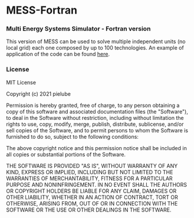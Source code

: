 # MESS-Fortran
### Multi Energy Systems Simulator - Fortran version

This version of MESS can be used to solve multiple independent units (no local grid) each one composed by up to 100 technologies.
An example of application of the code can be found [here](https://doi.org/10.1051/e3sconf/202019701006).


### License
MIT License

Copyright (c) 2021 pielube

Permission is hereby granted, free of charge, to any person obtaining a copy
of this software and associated documentation files (the "Software"), to deal
in the Software without restriction, including without limitation the rights
to use, copy, modify, merge, publish, distribute, sublicense, and/or sell
copies of the Software, and to permit persons to whom the Software is
furnished to do so, subject to the following conditions:

The above copyright notice and this permission notice shall be included in all
copies or substantial portions of the Software.

THE SOFTWARE IS PROVIDED "AS IS", WITHOUT WARRANTY OF ANY KIND, EXPRESS OR
IMPLIED, INCLUDING BUT NOT LIMITED TO THE WARRANTIES OF MERCHANTABILITY,
FITNESS FOR A PARTICULAR PURPOSE AND NONINFRINGEMENT. IN NO EVENT SHALL THE
AUTHORS OR COPYRIGHT HOLDERS BE LIABLE FOR ANY CLAIM, DAMAGES OR OTHER
LIABILITY, WHETHER IN AN ACTION OF CONTRACT, TORT OR OTHERWISE, ARISING FROM,
OUT OF OR IN CONNECTION WITH THE SOFTWARE OR THE USE OR OTHER DEALINGS IN THE
SOFTWARE.
